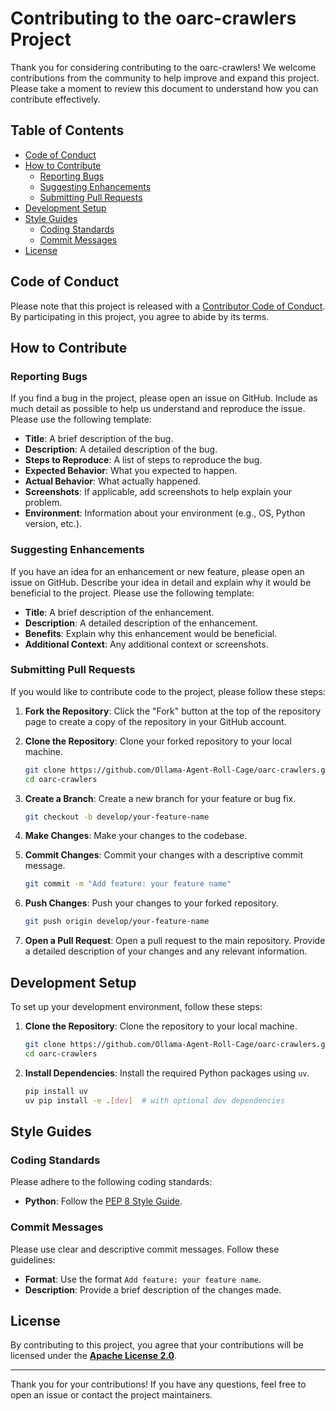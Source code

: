 # Contributing to the oarc-crawlers Project

Thank you for considering contributing to the oarc-crawlers! We welcome contributions from the community to help improve and expand this project. Please take a moment to review this document to understand how you can contribute effectively.

## Table of Contents

- [Code of Conduct](#code-of-conduct)
- [How to Contribute](#how-to-contribute)
  - [Reporting Bugs](#reporting-bugs)
  - [Suggesting Enhancements](#suggesting-enhancements)
  - [Submitting Pull Requests](#submitting-pull-requests)
- [Development Setup](#development-setup)
- [Style Guides](#style-guides)
  - [Coding Standards](#coding-standards)
  - [Commit Messages](#commit-messages)
- [License](#license)

## Code of Conduct

Please note that this project is released with a [Contributor Code of Conduct](CODE_OF_CONDUCT.md). By participating in this project, you agree to abide by its terms.

## How to Contribute

### Reporting Bugs

If you find a bug in the project, please open an issue on GitHub. Include as much detail as possible to help us understand and reproduce the issue. Please use the following template:

- **Title**: A brief description of the bug.
- **Description**: A detailed description of the bug.
- **Steps to Reproduce**: A list of steps to reproduce the bug.
- **Expected Behavior**: What you expected to happen.
- **Actual Behavior**: What actually happened.
- **Screenshots**: If applicable, add screenshots to help explain your problem.
- **Environment**: Information about your environment (e.g., OS, Python version, etc.).

### Suggesting Enhancements

If you have an idea for an enhancement or new feature, please open an issue on GitHub. Describe your idea in detail and explain why it would be beneficial to the project. Please use the following template:

- **Title**: A brief description of the enhancement.
- **Description**: A detailed description of the enhancement.
- **Benefits**: Explain why this enhancement would be beneficial.
- **Additional Context**: Any additional context or screenshots.

### Submitting Pull Requests

If you would like to contribute code to the project, please follow these steps:

1. **Fork the Repository**: Click the "Fork" button at the top of the repository page to create a copy of the repository in your GitHub account.
2. **Clone the Repository**: Clone your forked repository to your local machine.

   ```bash
   git clone https://github.com/Ollama-Agent-Roll-Cage/oarc-crawlers.git
   cd oarc-crawlers
   ```

3. **Create a Branch**: Create a new branch for your feature or bug fix.

   ```bash
   git checkout -b develop/your-feature-name
   ```

4. **Make Changes**: Make your changes to the codebase.
5. **Commit Changes**: Commit your changes with a descriptive commit message.

   ```bash
   git commit -m "Add feature: your feature name"
   ```

6. **Push Changes**: Push your changes to your forked repository.

   ```bash
   git push origin develop/your-feature-name
   ```

7. **Open a Pull Request**: Open a pull request to the main repository. Provide a detailed description of your changes and any relevant information.

## Development Setup

To set up your development environment, follow these steps:

1. **Clone the Repository**: Clone the repository to your local machine.

   ```bash
   git clone https://github.com/Ollama-Agent-Roll-Cage/oarc-crawlers.git
   cd oarc-crawlers
   ```
2. **Install Dependencies**: Install the required Python packages using `uv`.
   ```bash
   pip install uv
   uv pip install -e .[dev]  # with optional dev dependencies
   ```

## Style Guides

### Coding Standards

Please adhere to the following coding standards:

- **Python**: Follow the [PEP 8 Style Guide](https://www.python.org/dev/peps/pep-0008/).

### Commit Messages

Please use clear and descriptive commit messages. Follow these guidelines:

- **Format**: Use the format `Add feature: your feature name`.
- **Description**: Provide a brief description of the changes made.

## License

By contributing to this project, you agree that your contributions will be licensed under the [**Apache License 2.0**](LICENSE).

---

Thank you for your contributions! If you have any questions, feel free to open an issue or contact the project maintainers.
